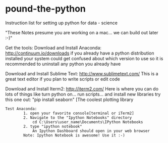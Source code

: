 pound-the-python
================

Instruction list for setting up python for data - science

"These Notes presume you are working on a mac... we can build out later :-)"

Get the tools:
Download and Install Anaconda:
	http://continuum.io/downloads
	if you already have a python distribution installed
	your system could get confused about which version to use
	so it is recommended to uninstall any python you already have


Download and Install Sublime Text:
		http://www.sublimetext.com/
		This is a great text editor if you plan to 
		write scripts or edit code

Download and Install Iterm2:
		http://iterm2.com/
		Here is where you can do lots of things like turn python on... run scripts...
		and install new libraries 
		try this one out:
		"pip install seaborn" [The coolest plotting library 

	Test Anaconda:
			1. open your favorite console[terminal or iTerm2]
			2. Navigate to the "Ipython Notebooks" directory
				cd C:\Users\user_name\Documents\IPython Notebooks
			2. type "ipython notebook"
				An Ipython Dashboard should open in your web browser
			Note: Ipython Notebook is awesome! Use it :-)

